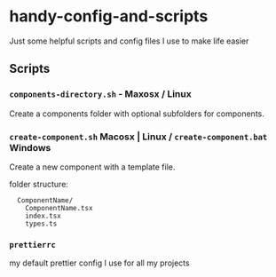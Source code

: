 # handy-config-and-scripts

Just some helpful scripts and config files I use to make life easier

## Scripts

### `components-directory.sh` - Maxosx / Linux

Create a components folder with optional subfolders for components.

### `create-component.sh` Macosx | Linux / `create-component.bat` Windows

Create a new component with a template file.

folder structure:

```
  ComponentName/
    ComponentName.tsx
    index.tsx
    types.ts
```

### `prettierrc`

my default prettier config I use for all my projects

